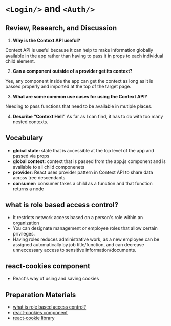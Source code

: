 # `<Login/>` and `<Auth/>`

## Review, Research, and Discussion
  1. **Why is the Context API useful?**
  
  Context API is useful because it can help to make information globally available in the app rather than having to pass it in props to each individual child element.

  2. **Can a component outside of a provider get its context?**
  
  Yes, any component inside the app can get the context as long as it is passed properly and imported at the top of the target page.

  3. **What are some common use cases for using the Context API?**
  
  Needing to pass functions that need to be available in mutiple places.

  4. **Describe “Context Hell”**
  As far as I can find, it has to do with too many nested contexts.
  
## Vocabulary
  - **global state:** state that is accessible at the top level of the app and passed via props
  - **global context:** context that is passed from the app.js component and is available to all child componenets
  - **provider:** React uses provider pattern in Context API to share data across tree descendants
  - **consumer:**  consumer takes a child as a function and that function returns a node
  
## what is role based access control?
  - It restricts network access based on a person's role within an organization
  - You can designate management or employee roles that allow certain privileges.
  - Having roles reduces administrative work, as a new employee can be assigned automatically by job title/function, and can decrease unneccessary access to sensitive information/documents.

## react-cookies component
  - React's way of using and saving cookies
  
## Preparation Materials
  - [what is role based access control?](https://digitalguardian.com/blog/what-role-based-access-control-rbac-examples-benefits-and-more)
  - [react-cookies component](https://www.npmjs.com/package/react-cookies)
  - [react-cookie library](https://www.npmjs.com/package/react-cookie)
